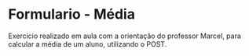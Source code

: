 # Formulario - Média
Exercício realizado em aula com a orientação do professor Marcel, para calcular a média de um aluno, utilizando o POST. 
